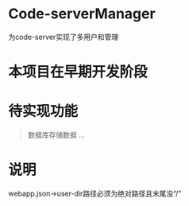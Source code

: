 # Code-serverManager
为code-server实现了多用户和管理

# 本项目在早期开发阶段
# 待实现功能
> 数据库存储数据
> ...

# 说明
webapp.json->user-dir路径必须为绝对路径且末尾没“/”